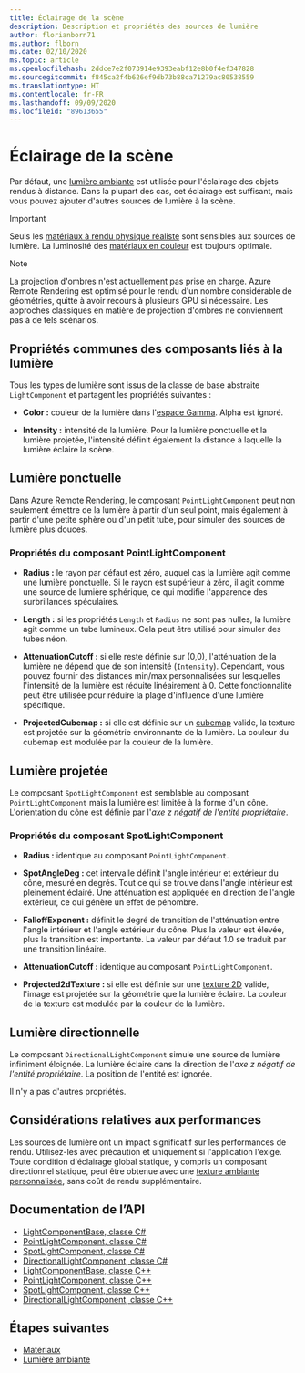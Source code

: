 ```yaml
---
title: Éclairage de la scène
description: Description et propriétés des sources de lumière
author: florianborn71
ms.author: flborn
ms.date: 02/10/2020
ms.topic: article
ms.openlocfilehash: 2ddce7e2f073914e9393eabf12e8b0f4ef347828
ms.sourcegitcommit: f845ca2f4b626ef9db73b88ca71279ac80538559
ms.translationtype: HT
ms.contentlocale: fr-FR
ms.lasthandoff: 09/09/2020
ms.locfileid: "89613655"
---
```

# <a name="scene-lighting"></a>Éclairage de la scène

Par défaut, une [lumière ambiante](sky.md) est utilisée pour l'éclairage des objets rendus à distance. Dans la plupart des cas, cet éclairage est suffisant, mais vous pouvez ajouter d'autres sources de lumière à la scène.

> [!IMPORTANT]
> Seuls les [matériaux à rendu physique réaliste](pbr-materials.md) sont sensibles aux sources de lumière. La luminosité des [matériaux en couleur](color-materials.md) est toujours optimale.

> [!NOTE]
> La projection d'ombres n'est actuellement pas prise en charge. Azure Remote Rendering est optimisé pour le rendu d'un nombre considérable de géométries, quitte à avoir recours à plusieurs GPU si nécessaire. Les approches classiques en matière de projection d'ombres ne conviennent pas à de tels scénarios.

## <a name="common-light-component-properties"></a>Propriétés communes des composants liés à la lumière

Tous les types de lumière sont issus de la classe de base abstraite `LightComponent` et partagent les propriétés suivantes :

* **Color :** couleur de la lumière dans l'[espace Gamma](https://en.wikipedia.org/wiki/SRGB). Alpha est ignoré.

* **Intensity :** intensité de la lumière. Pour la lumière ponctuelle et la lumière projetée, l'intensité définit également la distance à laquelle la lumière éclaire la scène.

## <a name="point-light"></a>Lumière ponctuelle

Dans Azure Remote Rendering, le composant `PointLightComponent` peut non seulement émettre de la lumière à partir d'un seul point, mais également à partir d'une petite sphère ou d'un petit tube, pour simuler des sources de lumière plus douces.

### <a name="pointlightcomponent-properties"></a>Propriétés du composant PointLightComponent

* **Radius :** le rayon par défaut est zéro, auquel cas la lumière agit comme une lumière ponctuelle. Si le rayon est supérieur à zéro, il agit comme une source de lumière sphérique, ce qui modifie l'apparence des surbrillances spéculaires.

* **Length :** si les propriétés `Length` et `Radius` ne sont pas nulles, la lumière agit comme un tube lumineux. Cela peut être utilisé pour simuler des tubes néon.

* **AttenuationCutoff :** si elle reste définie sur (0,0), l'atténuation de la lumière ne dépend que de son intensité (`Intensity`). Cependant, vous pouvez fournir des distances min/max personnalisées sur lesquelles l'intensité de la lumière est réduite linéairement à 0. Cette fonctionnalité peut être utilisée pour réduire la plage d'influence d'une lumière spécifique.

* **ProjectedCubemap :** si elle est définie sur un [cubemap](../../concepts/textures.md) valide, la texture est projetée sur la géométrie environnante de la lumière. La couleur du cubemap est modulée par la couleur de la lumière.

## <a name="spot-light"></a>Lumière projetée

Le composant `SpotLightComponent` est semblable au composant `PointLightComponent` mais la lumière est limitée à la forme d'un cône. L'orientation du cône est définie par l'*axe z négatif de l'entité propriétaire*.

### <a name="spotlightcomponent-properties"></a>Propriétés du composant SpotLightComponent

* **Radius :** identique au composant `PointLightComponent`.

* **SpotAngleDeg :** cet intervalle définit l'angle intérieur et extérieur du cône, mesuré en degrés. Tout ce qui se trouve dans l'angle intérieur est pleinement éclairé. Une atténuation est appliquée en direction de l'angle extérieur, ce qui génère un effet de pénombre.

* **FalloffExponent :** définit le degré de transition de l'atténuation entre l'angle intérieur et l'angle extérieur du cône. Plus la valeur est élevée, plus la transition est importante. La valeur par défaut 1.0 se traduit par une transition linéaire.

* **AttenuationCutoff :** identique au composant `PointLightComponent`.

* **Projected2dTexture :** si elle est définie sur une [texture 2D](../../concepts/textures.md) valide, l'image est projetée sur la géométrie que la lumière éclaire. La couleur de la texture est modulée par la couleur de la lumière.

## <a name="directional-light"></a>Lumière directionnelle

Le composant `DirectionalLightComponent` simule une source de lumière infiniment éloignée. La lumière éclaire dans la direction de l'*axe z négatif de l'entité propriétaire*. La position de l'entité est ignorée.

Il n'y a pas d'autres propriétés.

## <a name="performance-considerations"></a>Considérations relatives aux performances

Les sources de lumière ont un impact significatif sur les performances de rendu. Utilisez-les avec précaution et uniquement si l'application l'exige. Toute condition d'éclairage global statique, y compris un composant directionnel statique, peut être obtenue avec une [texture ambiante personnalisée](sky.md), sans coût de rendu supplémentaire.

## <a name="api-documentation"></a>Documentation de l’API

* [LightComponentBase, classe C#](https://docs.microsoft.com/dotnet/api/microsoft.azure.remoterendering.lightcomponentbase)
* [PointLightComponent, classe C#](https://docs.microsoft.com/dotnet/api/microsoft.azure.remoterendering.pointlightcomponent)
* [SpotLightComponent, classe C#](https://docs.microsoft.com/dotnet/api/microsoft.azure.remoterendering.spotlightcomponent)
* [DirectionalLightComponent, classe C#](https://docs.microsoft.com/dotnet/api/microsoft.azure.remoterendering.directionallightcomponent)
* [LightComponentBase, classe C++](https://docs.microsoft.com/cpp/api/remote-rendering/lightcomponentbase)
* [PointLightComponent, classe C++](https://docs.microsoft.com/cpp/api/remote-rendering/pointlightcomponent)
* [SpotLightComponent, classe C++](https://docs.microsoft.com/cpp/api/remote-rendering/spotlightcomponent)
* [DirectionalLightComponent, classe C++](https://docs.microsoft.com/cpp/api/remote-rendering/directionallightcomponent)

## <a name="next-steps"></a>Étapes suivantes

* [Matériaux](../../concepts/materials.md)
* [Lumière ambiante](sky.md)
